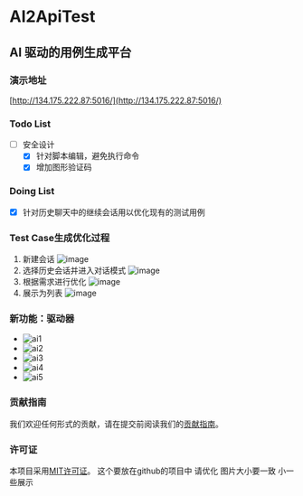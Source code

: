 # AI2ApiTest

## AI 驱动的用例生成平台

### 演示地址
[http://134.175.222.87:5016/](http://134.175.222.87:5016/) 

### Todo List
- [ ] 安全设计
  - [x] 针对脚本编辑，避免执行命令
  - [x] 增加图形验证码

### Doing List
- [x] 针对历史聊天中的继续会话用以优化现有的测试用例

### Test Case生成优化过程
1. 新建会话
   ![image](https://github.com/user-attachments/assets/72bd9f56-d79d-4458-9cac-2efc95866ac3) 
2. 选择历史会话并进入对话模式
   ![image](https://github.com/user-attachments/assets/51c64af1-3192-43f6-8820-ea6a3a8dc3f9) 
3. 根据需求进行优化
   ![image](https://github.com/user-attachments/assets/3fc876da-177b-4a7e-9361-2bd66980fb0d) 
4. 展示为列表
   ![image](https://github.com/user-attachments/assets/bf289ca3-a5fe-458c-add0-48bfce1c85e4) 

### 新功能：驱动器
- ![ai1](https://github.com/user-attachments/assets/ba25c0a8-6081-483c-8af2-feacb93ac23b)
- ![ai2](https://github.com/user-attachments/assets/2dae02f1-d0bf-46f0-a63c-3c258336795e)
- ![ai3](https://github.com/user-attachments/assets/1b4b76c7-52b3-40ae-b308-6b00db9aaaad)
- ![ai4](https://github.com/user-attachments/assets/be773efe-04f6-4581-9c57-dc1f676133c4)
- ![ai5](https://github.com/user-attachments/assets/732c6afc-e31e-4ac8-8347-b57fe050d871)

### 贡献指南
我们欢迎任何形式的贡献，请在提交前阅读我们的[贡献指南](CONTRIBUTING.md)。

### 许可证
本项目采用[MIT许可证](LICENSE.TXT)。      这个要放在github的项目中    请优化  图片大小要一致   小一些展示
